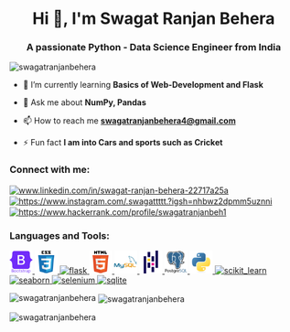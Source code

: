 <h1 align="center">Hi 👋, I'm Swagat Ranjan Behera</h1>
<h3 align="center">A passionate Python - Data Science Engineer from India</h3>

<p align="left"> <img src="https://komarev.com/ghpvc/?username=swagatranjanbehera&label=Profile%20views&color=0e75b6&style=flat" alt="swagatranjanbehera" /> </p>

- 🌱 I’m currently learning **Basics of Web-Development and Flask**

- 💬 Ask me about **NumPy, Pandas**

- 📫 How to reach me **swagatranjanbehera4@gmail.com**

- ⚡ Fun fact **I am into Cars and sports such as Cricket**

<h3 align="left">Connect with me:</h3>
<p align="left">
<a href="https://linkedin.com/in/www.linkedin.com/in/swagat-ranjan-behera-22717a25a" target="blank"><img align="center" src="https://raw.githubusercontent.com/rahuldkjain/github-profile-readme-generator/master/src/images/icons/Social/linked-in-alt.svg" alt="www.linkedin.com/in/swagat-ranjan-behera-22717a25a" height="30" width="40" /></a>
<a href="https://instagram.com/https://www.instagram.com/.swagattttt.?igsh=nhbwz2dpmm5uznni" target="blank"><img align="center" src="https://raw.githubusercontent.com/rahuldkjain/github-profile-readme-generator/master/src/images/icons/Social/instagram.svg" alt="https://www.instagram.com/.swagattttt.?igsh=nhbwz2dpmm5uznni" height="30" width="40" /></a>
<a href="https://www.hackerrank.com/https://www.hackerrank.com/profile/swagatranjanbeh1" target="blank"><img align="center" src="https://raw.githubusercontent.com/rahuldkjain/github-profile-readme-generator/master/src/images/icons/Social/hackerrank.svg" alt="https://www.hackerrank.com/profile/swagatranjanbeh1" height="30" width="40" /></a>
</p>

<h3 align="left">Languages and Tools:</h3>
<p align="left"> <a href="https://getbootstrap.com" target="_blank" rel="noreferrer"> <img src="https://raw.githubusercontent.com/devicons/devicon/master/icons/bootstrap/bootstrap-plain-wordmark.svg" alt="bootstrap" width="40" height="40"/> </a> <a href="https://www.w3schools.com/css/" target="_blank" rel="noreferrer"> <img src="https://raw.githubusercontent.com/devicons/devicon/master/icons/css3/css3-original-wordmark.svg" alt="css3" width="40" height="40"/> </a> <a href="https://flask.palletsprojects.com/" target="_blank" rel="noreferrer"> <img src="https://www.vectorlogo.zone/logos/pocoo_flask/pocoo_flask-icon.svg" alt="flask" width="40" height="40"/> </a> <a href="https://www.w3.org/html/" target="_blank" rel="noreferrer"> <img src="https://raw.githubusercontent.com/devicons/devicon/master/icons/html5/html5-original-wordmark.svg" alt="html5" width="40" height="40"/> </a> <a href="https://www.mysql.com/" target="_blank" rel="noreferrer"> <img src="https://raw.githubusercontent.com/devicons/devicon/master/icons/mysql/mysql-original-wordmark.svg" alt="mysql" width="40" height="40"/> </a> <a href="https://pandas.pydata.org/" target="_blank" rel="noreferrer"> <img src="https://raw.githubusercontent.com/devicons/devicon/2ae2a900d2f041da66e950e4d48052658d850630/icons/pandas/pandas-original.svg" alt="pandas" width="40" height="40"/> </a> <a href="https://www.postgresql.org" target="_blank" rel="noreferrer"> <img src="https://raw.githubusercontent.com/devicons/devicon/master/icons/postgresql/postgresql-original-wordmark.svg" alt="postgresql" width="40" height="40"/> </a> <a href="https://www.python.org" target="_blank" rel="noreferrer"> <img src="https://raw.githubusercontent.com/devicons/devicon/master/icons/python/python-original.svg" alt="python" width="40" height="40"/> </a> <a href="https://scikit-learn.org/" target="_blank" rel="noreferrer"> <img src="https://upload.wikimedia.org/wikipedia/commons/0/05/Scikit_learn_logo_small.svg" alt="scikit_learn" width="40" height="40"/> </a> <a href="https://seaborn.pydata.org/" target="_blank" rel="noreferrer"> <img src="https://seaborn.pydata.org/_images/logo-mark-lightbg.svg" alt="seaborn" width="40" height="40"/> </a> <a href="https://www.selenium.dev" target="_blank" rel="noreferrer"> <img src="https://raw.githubusercontent.com/detain/svg-logos/780f25886640cef088af994181646db2f6b1a3f8/svg/selenium-logo.svg" alt="selenium" width="40" height="40"/> </a> <a href="https://www.sqlite.org/" target="_blank" rel="noreferrer"> <img src="https://www.vectorlogo.zone/logos/sqlite/sqlite-icon.svg" alt="sqlite" width="40" height="40"/> </a> </p>

<p><img align="left" src="https://github-readme-stats.vercel.app/api/top-langs?username=swagatranjanbehera&show_icons=true&locale=en&layout=compact" alt="swagatranjanbehera" /></p>

<p>&nbsp;<img align="center" src="https://github-readme-stats.vercel.app/api?username=swagatranjanbehera&show_icons=true&locale=en" alt="swagatranjanbehera" /></p>

<p><img align="center" src="https://github-readme-streak-stats.herokuapp.com/?user=swagatranjanbehera&" alt="swagatranjanbehera" /></p>
